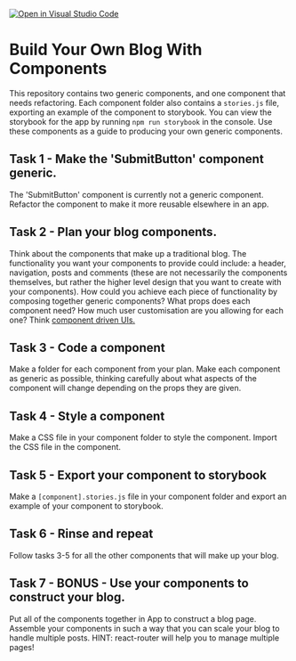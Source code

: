 [![Open in Visual Studio Code](https://classroom.github.com/assets/open-in-vscode-f059dc9a6f8d3a56e377f745f24479a46679e63a5d9fe6f495e02850cd0d8118.svg)](https://classroom.github.com/online_ide?assignment_repo_id=6825485&assignment_repo_type=AssignmentRepo)
# Build Your Own Blog With Components

This repository contains two generic components, and one component that needs refactoring. Each component folder also contains a `stories.js` file, exporting an example of the component to storybook. You can view the storybook for the app by running `npm run storybook` in the console. Use these components as a guide to producing your own generic components.

## Task 1 - Make the 'SubmitButton' component generic.

The 'SubmitButton' component is currently not a generic component. Refactor the component to make it more reusable elsewhere in an app.

## Task 2 - Plan your blog components.

Think about the components that make up a traditional blog. The functionality you want your components to provide could include: a header, navigation, posts and comments (these are not necessarily the components themselves, but rather the higher level design that you want to create with your components). How could you achieve each piece of functionality by composing together generic components? What props does each component need? How much user customisation are you allowing for each one? Think [component driven UIs.](https://www.componentdriven.org/)

## Task 3 - Code a component

Make a folder for each component from your plan. Make each component as generic as possible, thinking carefully about what aspects of the component will change depending on the props they are given.

## Task 4 - Style a component

Make a CSS file in your component folder to style the component. Import the CSS file in the component.

## Task 5 - Export your component to storybook

Make a `[component].stories.js` file in your component folder and export an example of your component to storybook.

## Task 6 - Rinse and repeat

Follow tasks 3-5 for all the other components that will make up your blog.

## Task 7 - BONUS - Use your components to construct your blog.

Put all of the components together in App to construct a blog page. Assemble your components in such a way that you can scale your blog to handle multiple posts. HINT: react-router will help you to manage multiple pages!
